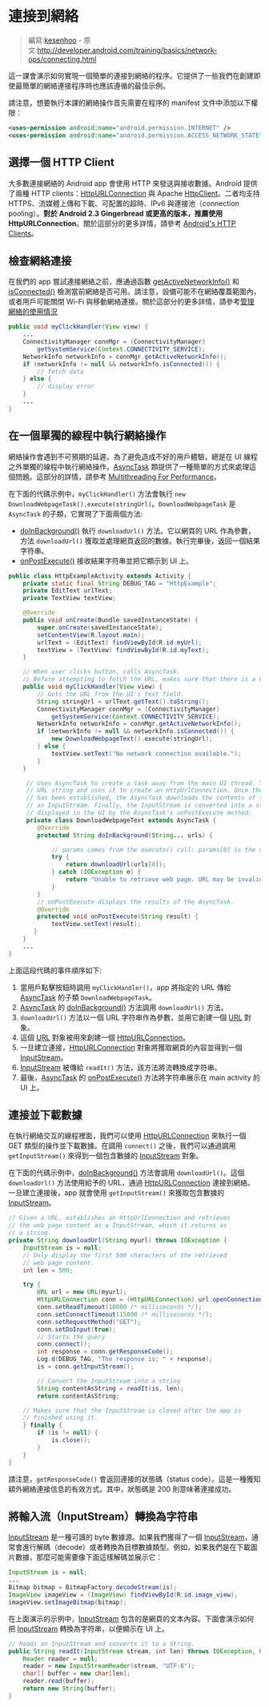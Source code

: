 # 連接到網絡

> 編寫:[kesenhoo](https://github.com/kesenhoo) - 原文:<http://developer.android.com/training/basics/network-ops/connecting.html>

這一課會演示如何實現一個簡單的連接到網絡的程序。它提供了一些我們在創建即使最簡單的網絡連接程序時也應該遵循的最佳示例。

請注意，想要執行本課的網絡操作首先需要在程序的 manifest 文件中添加以下權限：

```xml
<uses-permission android:name="android.permission.INTERNET" />
<uses-permission android:name="android.permission.ACCESS_NETWORK_STATE" />
```

## 選擇一個 HTTP Client

大多數連接網絡的 Android app 會使用 HTTP 來發送與接收數據。Android 提供了兩種 HTTP clients：[HttpURLConnection](http://developer.android.com/reference/java/net/HttpURLConnection.html) 與 Apache [HttpClient](http://developer.android.com/reference/org/apache/http/client/HttpClient.html)。二者均支持 HTTPS、流媒體上傳和下載、可配置的超時、IPv6 與連接池（connection pooling）。**對於 Android 2.3 Gingerbread 或更高的版本，推薦使用 HttpURLConnection**。關於這部分的更多詳情，請參考 [Android's HTTP Clients](http://android-developers.blogspot.com/2011/09/androids-http-clients.html)。

## 檢查網絡連接

在我們的 app 嘗試連接網絡之前，應通過函數 <a href="http://developer.android.com/reference/android/net/ConnectivityManager.html#getActiveNetworkInfo()">getActiveNetworkInfo()</a> 和 <a href="http://developer.android.com/reference/android/net/NetworkInfo.html#isConnected()">isConnected()</a> 檢測當前網絡是否可用。請注意，設備可能不在網絡覆蓋範圍內，或者用戶可能關閉 Wi-Fi 與移動網絡連接。關於這部分的更多詳情，請參考[管理網絡的使用情況](managing.html)

```java
public void myClickHandler(View view) {
    ...
    ConnectivityManager connMgr = (ConnectivityManager)
        getSystemService(Context.CONNECTIVITY_SERVICE);
    NetworkInfo networkInfo = connMgr.getActiveNetworkInfo();
    if (networkInfo != null && networkInfo.isConnected()) {
        // fetch data
    } else {
        // display error
    }
    ...
}
```

## 在一個單獨的線程中執行網絡操作

網絡操作會遇到不可預期的延遲。為了避免造成不好的用戶體驗，總是在 UI 線程之外單獨的線程中執行網絡操作。[AsyncTask](http://developer.android.com/reference/android/os/AsyncTask.html) 類提供了一種簡單的方式來處理這個問題。這部分的詳情，請參考 [Multithreading For Performance](http://android-developers.blogspot.com/2010/07/multithreading-for-performance.html)。

在下面的代碼示例中，`myClickHandler()` 方法會執行 `new DownloadWebpageTask().execute(stringUrl)`。`DownloadWebpageTask` 是 `AsyncTask` 的子類，它實現了下面兩個方法:

* [doInBackground()](http://developer.android.com/reference/android/os/AsyncTask.html) 執行 `downloadUrl()` 方法。它以網頁的 URL 作為參數，方法 `downloadUrl()` 獲取並處理網頁返回的數據。執行完畢後，返回一個結果字符串。
* [onPostExecute()](http://developer.android.com/reference/android/os/AsyncTask.html) 接收結果字符串並把它顯示到 UI 上。

```java
public class HttpExampleActivity extends Activity {
    private static final String DEBUG_TAG = "HttpExample";
    private EditText urlText;
    private TextView textView;

    @Override
    public void onCreate(Bundle savedInstanceState) {
        super.onCreate(savedInstanceState);
        setContentView(R.layout.main);
        urlText = (EditText) findViewById(R.id.myUrl);
        textView = (TextView) findViewById(R.id.myText);
    }

    // When user clicks button, calls AsyncTask.
    // Before attempting to fetch the URL, makes sure that there is a network connection.
    public void myClickHandler(View view) {
        // Gets the URL from the UI's text field.
        String stringUrl = urlText.getText().toString();
        ConnectivityManager connMgr = (ConnectivityManager)
            getSystemService(Context.CONNECTIVITY_SERVICE);
        NetworkInfo networkInfo = connMgr.getActiveNetworkInfo();
        if (networkInfo != null && networkInfo.isConnected()) {
            new DownloadWebpageText().execute(stringUrl);
        } else {
            textView.setText("No network connection available.");
        }
    }

     // Uses AsyncTask to create a task away from the main UI thread. This task takes a
     // URL string and uses it to create an HttpUrlConnection. Once the connection
     // has been established, the AsyncTask downloads the contents of the webpage as
     // an InputStream. Finally, the InputStream is converted into a string, which is
     // displayed in the UI by the AsyncTask's onPostExecute method.
     private class DownloadWebpageText extends AsyncTask {
        @Override
        protected String doInBackground(String... urls) {

            // params comes from the execute() call: params[0] is the url.
            try {
                return downloadUrl(urls[0]);
            } catch (IOException e) {
                return "Unable to retrieve web page. URL may be invalid.";
            }
        }
        // onPostExecute displays the results of the AsyncTask.
        @Override
        protected void onPostExecute(String result) {
            textView.setText(result);
       }
    }
    ...
}
```

上面這段代碼的事件順序如下:

1. 當用戶點擊按鈕時調用 `myClickHandler()`，app 將指定的 URL 傳給 [AsyncTask](http://developer.android.com/reference/android/os/AsyncTask.html) 的子類 `DownloadWebpageTask`。
2. [AsyncTask](http://developer.android.com/reference/android/os/AsyncTask.html) 的 <a href="http://developer.android.com/reference/android/os/AsyncTask.html#doInBackground(Params...)">doInBackground()</a> 方法調用 `downloadUrl()` 方法。
3. `downloadUrl()` 方法以一個 URL 字符串作為參數，並用它創建一個 [URL](http://developer.android.com/reference/java/net/URL.html) 對象。
4. 這個 [URL](http://developer.android.com/reference/java/net/URL.html) 對象被用來創建一個 [HttpURLConnection](http://developer.android.com/reference/java/net/HttpURLConnection.html)。
5. 一旦建立連接，[HttpURLConnection](http://developer.android.com/reference/java/net/HttpURLConnection.html) 對象將獲取網頁的內容並得到一個 [InputStream](http://developer.android.com/reference/java/io/InputStream.html)。
6. [InputStream](http://developer.android.com/reference/java/io/InputStream.html) 被傳給 `readIt()` 方法，該方法將流轉換成字符串。
7. 最後，[AsyncTask](http://developer.android.com/reference/android/os/AsyncTask.html) 的 <a href="http://developer.android.com/reference/android/os/AsyncTask.html#onPostExecute(Result)">onPostExecute()</a> 方法將字符串展示在 main activity 的 UI 上。

## 連接並下載數據

在執行網絡交互的線程裡面，我們可以使用 [HttpURLConnection](http://developer.android.com/reference/java/net/HttpURLConnection.html) 來執行一個 GET 類型的操作並下載數據。在調用 `connect()` 之後，我們可以通過調用 `getInputStream()` 來得到一個包含數據的 [InputStream](http://developer.android.com/reference/java/io/InputStream.html) 對象。

在下面的代碼示例中，<a href="http://developer.android.com/reference/android/os/AsyncTask.html#doInBackground(Params...)">doInBackground()</a> 方法會調用 `downloadUrl()`。這個 `downloadUrl()` 方法使用給予的 URL，通過 [HttpURLConnection](http://developer.android.com/reference/java/net/HttpURLConnection.html) 連接到網絡。一旦建立連接後，app 就會使用 `getInputStream()` 來獲取包含數據的 [InputStream](http://developer.android.com/reference/java/io/InputStream.html)。

```java
// Given a URL, establishes an HttpUrlConnection and retrieves
// the web page content as a InputStream, which it returns as
// a string.
private String downloadUrl(String myurl) throws IOException {
    InputStream is = null;
    // Only display the first 500 characters of the retrieved
    // web page content.
    int len = 500;

    try {
        URL url = new URL(myurl);
        HttpURLConnection conn = (HttpURLConnection) url.openConnection();
        conn.setReadTimeout(10000 /* milliseconds */);
        conn.setConnectTimeout(15000 /* milliseconds */);
        conn.setRequestMethod("GET");
        conn.setDoInput(true);
        // Starts the query
        conn.connect();
        int response = conn.getResponseCode();
        Log.d(DEBUG_TAG, "The response is: " + response);
        is = conn.getInputStream();

        // Convert the InputStream into a string
        String contentAsString = readIt(is, len);
        return contentAsString;

    // Makes sure that the InputStream is closed after the app is
    // finished using it.
    } finally {
        if (is != null) {
            is.close();
        }
    }
}
```

請注意，`getResponseCode()` 會返回連接的狀態碼（status code）。這是一種獲知額外網絡連接信息的有效方式。其中，狀態碼是 200 則意味著連接成功。

## 將輸入流（InputStream）轉換為字符串

[InputStream](http://developer.android.com/reference/java/io/InputStream.html) 是一種可讀的 byte 數據源。如果我們獲得了一個 [InputStream](http://developer.android.com/reference/java/io/InputStream.html)，通常會進行解碼（decode）或者轉換為目標數據類型。例如，如果我們是在下載圖片數據，那麼可能需要像下面這樣解碼並展示它：

```java
InputStream is = null;
...
Bitmap bitmap = BitmapFactory.decodeStream(is);
ImageView imageView = (ImageView) findViewById(R.id.image_view);
imageView.setImageBitmap(bitmap);
```

在上面演示的示例中，[InputStream](http://developer.android.com/reference/java/io/InputStream.html) 包含的是網頁的文本內容。下面會演示如何把 [InputStream](http://developer.android.com/reference/java/io/InputStream.html) 轉換為字符串，以便顯示在 UI 上。

```java
// Reads an InputStream and converts it to a String.
public String readIt(InputStream stream, int len) throws IOException, UnsupportedEncodingException {
    Reader reader = null;
    reader = new InputStreamReader(stream, "UTF-8");
    char[] buffer = new char[len];
    reader.read(buffer);
    return new String(buffer);
}
```
